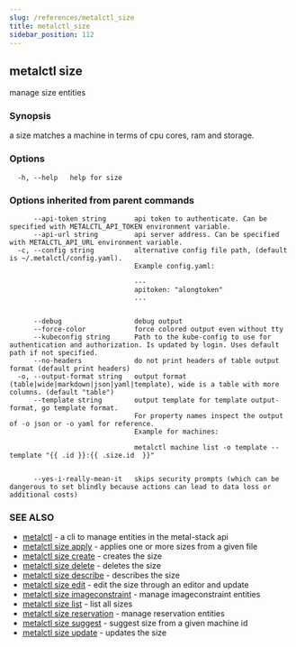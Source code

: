 ```yaml
---
slug: /references/metalctl_size
title: metalctl_size
sidebar_position: 112
---
```


## metalctl size

manage size entities

### Synopsis

a size matches a machine in terms of cpu cores, ram and storage.

### Options

```
  -h, --help   help for size
```

### Options inherited from parent commands

```
      --api-token string       api token to authenticate. Can be specified with METALCTL_API_TOKEN environment variable.
      --api-url string         api server address. Can be specified with METALCTL_API_URL environment variable.
  -c, --config string          alternative config file path, (default is ~/.metalctl/config.yaml).
                               Example config.yaml:
                               
                               ---
                               apitoken: "alongtoken"
                               ...
                               
                               
      --debug                  debug output
      --force-color            force colored output even without tty
      --kubeconfig string      Path to the kube-config to use for authentication and authorization. Is updated by login. Uses default path if not specified.
      --no-headers             do not print headers of table output format (default print headers)
  -o, --output-format string   output format (table|wide|markdown|json|yaml|template), wide is a table with more columns. (default "table")
      --template string        output template for template output-format, go template format.
                               For property names inspect the output of -o json or -o yaml for reference.
                               Example for machines:
                               
                               metalctl machine list -o template --template "{{ .id }}:{{ .size.id  }}"
                               
                               
      --yes-i-really-mean-it   skips security prompts (which can be dangerous to set blindly because actions can lead to data loss or additional costs)
```

### SEE ALSO

* [metalctl](./metalctl.md)	 - a cli to manage entities in the metal-stack api
* [metalctl size apply](./metalctl_size_apply.md)	 - applies one or more sizes from a given file
* [metalctl size create](./metalctl_size_create.md)	 - creates the size
* [metalctl size delete](./metalctl_size_delete.md)	 - deletes the size
* [metalctl size describe](./metalctl_size_describe.md)	 - describes the size
* [metalctl size edit](./metalctl_size_edit.md)	 - edit the size through an editor and update
* [metalctl size imageconstraint](./metalctl_size_imageconstraint.md)	 - manage imageconstraint entities
* [metalctl size list](./metalctl_size_list.md)	 - list all sizes
* [metalctl size reservation](./metalctl_size_reservation.md)	 - manage reservation entities
* [metalctl size suggest](./metalctl_size_suggest.md)	 - suggest size from a given machine id
* [metalctl size update](./metalctl_size_update.md)	 - updates the size


